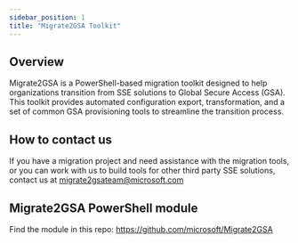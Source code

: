 ```yaml
---
sidebar_position: 1
title: "Migrate2GSA Toolkit"
---
```


## Overview

Migrate2GSA is a PowerShell-based migration toolkit designed to help organizations transition from SSE solutions to Global Secure Access (GSA). This toolkit provides automated configuration export, transformation, and a set of common GSA provisioning tools to streamline the transition process.

## How to contact us
If you have a migration project and need assistance with the migration tools, or you can work with us to build tools for other third party SSE solutions, contact us at migrate2gsateam@microsoft.com

## Migrate2GSA PowerShell module
Find the module in this repo: https://github.com/microsoft/Migrate2GSA
